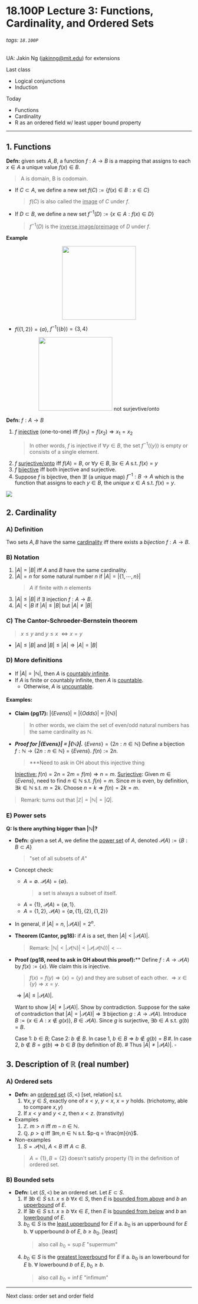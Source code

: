 # 18.100P Lecture 3: Functions, Cardinality, and Ordered Sets
###### tags: `18.100P`
UA: Jakin Ng (jakinng@mit.edu) for extensions

Last class
* Logical conjunctions
* Induction

Today
* Functions
* Cardinality
* R as an ordered field w/ least upper bound property

---

## 1. Functions
**Defn:** given sets $A, B$, a function $f:A \rightarrow B$ is a mapping that assigns to each $x \in A$ a unique value $f(x) \in B$.
> A is domain, B is codomain.
<!-- * If $C \subset A$, we define a new set $f(C) := \{y \in B : y = f(x) \text{ for } x \in C\}$ -->
* If $C \subset A$, we define a new set $f(C) := \{f(x) \in B : x \in C\}$
    > $f(C)$ is also called the <u>image</u> of $C$ under $f$.
* If $D \subset B$, we define a new set $f^{-1}(D):=\{x \in A: f(x) \in D\}$
    > $f^{-1}(D)$ is the <u>inverse image/preimage</u> of $D$ under $f$.

**Example**
<div style="text-align:center;">
    <img src="https://i.imgur.com/H5wmlL6.jpg" width="200">
</div>

* $f(\{1,2\}) = \{a\}$, $f^{-1}(\{b\}) = \{3,4\}$


<div style="text-align:center;">
    <img src="https://i.imgur.com/AkOJykx.jpg" width="200">
    not surjevtive/onto
</div>



**Defn:** $f:A \rightarrow B$
1. $f$ <u>injective</u> (one-to-one) iff $f(x_1) = f(x_2) \Rightarrow x_1 = x_2$
    > In other words, $f$ is injective if $\forall y \in B,$ the set $f^{-1}(\{y\})$ is empty or consists of a single element.
3. $f$ <u>surjective/onto</u> iff $f(A) = B$, or $\forall y \in B, \exists x \in A$ s.t. $f(x) = y$
4. $f$ <u>bijective</u> iff both injective and surjective.
5. Suppose $f$ is bijective, then $\exists !$ (a unique map) $f^{-1}: B \rightarrow A$ which is the function that assigns to each $y \in B$, the *unique* $x \in A$ s.t. $f(x) = y$.

![](https://i.imgur.com/WZHfA5p.png)


## 2. Cardinality
### A) Definition
Two sets $A, B$ have the same <u>cardinality</u> iff there exists a *bijection* $f:A \rightarrow B$.

### B) Notation
1. $|A| = |B|$ iff $A$ and $B$ have the same cardinality.
2. $|A| = n$ for some natural number $n$ if $|A| = |\{1, \cdots , n\}|$
    > $A$ if finite with $n$ elements
3. $|A| \leq |B|$ if $\exists$ injection $f: A \rightarrow B$.
4. $|A| < |B$ if $|A| \leq |B|$ but $|A| \neq |B|$


### C) The Cantor-Schroeder-Bernstein theorem
> $x \leq y$ and $y \leq x$ $\Leftrightarrow x = y$
* $|A| \leq |B|$ and $|B| \leq |A| \Rightarrow |A| = |B|$

### D) More definitions
* If $|A| = |ℕ|$, then $A$ is <u>countably infinite</u>.
* If $A$ is finite or countably infinite, then $A$ is <u>countable</u>. 
    * Otherwise, $A$ is <u>uncountable</u>.

#### Examples:
* **Claim (pg17):** $|\{Evens\}|$ = $|\{Odds\}|$ = $|\{ℕ\}|$
    > In other words, we claim the set of even/odd natural numbers has the same cardinality as ℕ.

* ***Proof for $|\{Evens\}|$ = $|\{ℕ\}|$.***
$\{Evens\} = \{2n:n \in ℕ\}$
Define a bijection $f:ℕ \rightarrow \{2n:n \in ℕ\}$ = $\{Evens\}$. $f(n) := 2n$.
    > ***Need to ask in OH about this injective thing
    
    <u>Injective:</u> $f(n) = 2n = 2m = f(m) \Rightarrow n=m$.
    <u>Surjective</u>: Given $m \in \{Evens\}$, need to find $n \in ℕ$ s.t. $f(n) = m$. Since $m$ is even, by definition, $\exists k \in ℕ$ s.t. $m = 2k$. Choose $n = k \Rightarrow f(n) = 2k = m$.


> Remark: turns out that $|ℤ| = |ℕ| = |Q|$.


### E) Power sets
**Q: Is there anything bigger than |ℕ|?**
* **Defn:** given a set $A$, we define the <u>power set</u> of $A$, denoted $𝒫(A) := \{B:B\subset A\}$ 
    > "set of all subsets of $A$"
* Concept check: 
    * $A = \emptyset$. $𝒫(A) = \{\emptyset\}$.
        > a set is always a subset of itself.
    * $A = \{1\}$, $𝒫(A) = \{\emptyset, 1\}$.
    * $A = \{1, 2\}$, $𝒫(A) = \{\emptyset, \{1\}, \{2\}, \{1,2\}\}$
* In general, if $|A| = n$, $|𝒫(A)| = 2^n$.
* **Theorem (Cantor, pg18):** if $A$ is a set, then $|A| < |𝒫(A)|$. 
    > Remark: $|ℕ| < |𝒫(ℕ)| < |𝒫(𝒫(ℕ))| < \cdots$


* **Proof (pg18, need to ask in OH about this proof):**** 
Define $f: A \rightarrow 𝒫(A)$ by $f(x) := \{x\}$. We claim this is injective.
    > $f(x) = f(y) \Rightarrow \{x\} = \{y\}$ and they are subset of each other. $\Rightarrow x \in \{y\} \Rightarrow x=y$.
    
    $\Rightarrow |A| \leq |𝒫(A)|$. 
    
    Want to show $|A| \neq |𝒫(A)|$. Show by contradiction.
    Suppose for the sake of contradiction that $|A| = |𝒫(A)| \Rightarrow \exists$ bijection $g:A \rightarrow 𝒫(A)$.
    Introduce $B := \{x \in A : x \notin g(x)\}$, $B \in 𝒫(A)$.
    Since $g$ is surjective, $\exists b \in A$ s.t. $g(b) = B$.
    
    Case 1: $b \in B$;
    Case 2: $b \notin B$.
    In case 1, $b \in B \Rightarrow b \notin g(b) = B \, \#$.
    In case 2, $b \notin B = g(b) \Rightarrow b \in B$ (by definition of $B$). $\#$
    Thus $|A| \neq |𝒫(A)|$. $\square$
    
## 3. Description of ℝ (real number)
### A) Ordered sets
* **Defn:** an <u>ordered set</u> $(S, <)$ [set, relation] s.t. 
    1. $\forall x,y \in S$, exactly one of $x < y$, $y < x$, $x = y$ holds. (trichotomy, able to compare $x, y$)
    2. If $x < y$ and $y < z$, then $x < z$. (transtivity)
* Examples
    1. ℤ. $m > n$ iff $m-n \in ℕ$.
    2. ℚ. $p > q$ iff $\exists m, n \in ℕ$ s.t. $p-q = \frac{m}{n}$.
* Non-examples
    1. $S = 𝒫(ℕ)$, $A < B$ iff $A \subset B$.
    > $A = \{1\}, B = \{2\}$ doesn't satisfy property (1) in the definition of ordered set.

### B) Bounded sets
* **Defn:** Let $(S, <)$ be an ordered set. Let $E \subset S$.
    1. If $\exists b \in S$ s.t. $x \leq b$ $\forall x \in S$, then $E$ is <u>bounded from above</u> and $b$ an <u>upperbound</u> of $E$.
    2. If $\exists b \in S$ s.t. $x \geq b$ $\forall x \in E$, then $E$ is <u>bounded from below</u> and $b$ an <u>lowerbound</u> of $E$.
    3. $b_0 \in S$ is the <u> least upperbound</u> for $E$ if 
        a. $b_0$ is an upperbound for $E$
        b. $\forall$ upperbound $b$ of $E$, $b \geq b_0$. [least]
        > also call $b_0 = \sup E$ "supermum" 
    4. $b_0 \in S$ is the <u>greatest lowerbound</u> for $E$ if 
        a.  $b_0$ is an lowerbound for $E$
        b. $\forall$ lowerbound $b$ of $E$, $b_0 \geq b$. 
        > also call $b_0 = \inf E$ "infimum" 



---

Next class: order set and order field
    